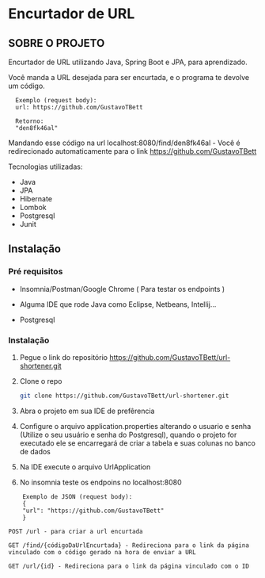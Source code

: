 # Encurtador de URL

<!-- SOBRE O PROJETO -->
## SOBRE O PROJETO

Encurtador de URL utilizando Java, Spring Boot e JPA, para aprendizado. 

Você manda a URL desejada para ser encurtada, e o programa te devolve um código. 

```
  Exemplo (request body):
  url: https://github.com/GustavoTBett
  
  Retorno:
  "den8fk46al"
```

Mandando esse código na url localhost:8080/find/den8fk46al - Você é redirecionado automaticamente para o link https://github.com/GustavoTBett

Tecnologias utilizadas:
* Java
* JPA
* Hibernate
* Lombok
* Postgresql
* Junit

<!-- GETTING STARTED -->
## Instalação

### Pré requisitos

* Insomnia/Postman/Google Chrome ( Para testar os endpoints ) 

* Alguma IDE que rode Java como Eclipse, Netbeans, Intellij... 

* Postgresql


### Instalação

1. Pegue o link do repositório https://github.com/GustavoTBett/url-shortener.git
2. Clone o repo
   ```sh
   git clone https://github.com/GustavoTBett/url-shortener.git
   ```
3. Abra o projeto em sua IDE de prefêrencia

4. Configure o arquivo application.properties alterando o usuario e senha (Utilize o seu usuário e senha do Postgresql), quando o projeto for executado ele se encarregará de criar a tabela e suas colunas no banco de dados

5. Na IDE execute o arquivo UrlApplication

6. No insomnia teste os endpoins no localhost:8080

```
    Exemplo de JSON (request body):
    {
    "url": "https://github.com/GustavoTBett"
    }
 ```

   ```JS
   POST /url - para criar a url encurtada
   
   GET /find/{códigoDaUrlEncurtada} - Redireciona para o link da página vinculado com o código gerado na hora de enviar a URL
   
   GET /url/{id} - Redireciona para o link da página vinculado com o ID
   ```
